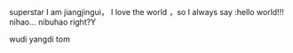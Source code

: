 superstar
I am jiangjingui，
I love the world ，so I always say :hello world!!!
nihao...
nibuhao right?Y

wudi yangdi
tom

